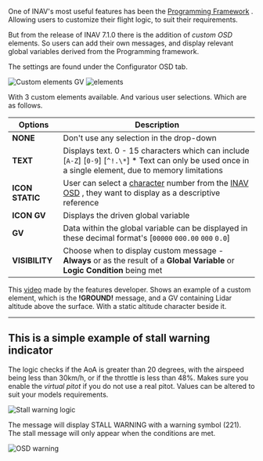 One of INAV's most useful features has been the [Programming Framework](https://github.com/iNavFlight/inav/blob/master/docs/Programming%20Framework.md) . Allowing users to customize their flight logic, to suit their requirements.

But from the release of INAV 7.1.0 there is the addition of _custom OSD_ elements. So users can add their own messages, and display relevant global variables derived from the Programming framework.

The settings are found under the Configurator OSD tab. 

![Custom elements GV](https://github.com/iNavFlight/inav/assets/47995726/26c8b12d-27da-4a10-9ce7-e8b42289623b)
![elements](https://github.com/iNavFlight/inav/assets/47995726/33bb28e2-d090-4716-b01c-6a0aec59f9eb)

With 3 custom elements available. And various user selections. Which are as follows.

|  Options       |        Description                                                                                            |
| ------------   |  -----------------------------------------------------------------------------------------------------------  |
| **NONE**       | Don't use any selection in the drop-down                                                                     |
| **TEXT**       | Displays text. 0 - 15 characters which can include [`A-Z`] [`0-9`] [`^!.\*`] * Text can only be used once in a single element, due to memory limitations                                           |
| **ICON STATIC**| User can select a [character](https://github.com/iNavFlight/inav-configurator/tree/master/resources/osd/digital/default/36x54) number from the [INAV OSD](https://github.com/iNavFlight/inav-configurator/blob/master/resources/osd/analogue/impact.png) , they want to display as a descriptive reference                                                                      |
| **ICON GV**    | Displays the driven global variable                                                       |                                                              
| **GV**         | Data within the global variable can be displayed in these decimal format's [`00000` `000.00` `000` `0.0`]                                                                                 
| **VISIBILITY** | Choose when to display custom message - **Always** or as the result of a **Global Variable** or **Logic Condition** being met        |

This [video](https://youtu.be/BqkDo-2O7js?si=_vOAHQn2N0MGbKdl&t=81) made by the features developer. Shows an example of a custom element, which is the **!GROUND!** message, and a GV containing Lidar altitude above the surface. With a static altitude character beside it. 



***

## This is a simple example of stall warning indicator

The logic checks if the AoA is greater than 20 degrees, with the airspeed being less than 30km/h, or if the throttle is less than 48%. Makes sure you enable the _virtual pitot_ if you do not use a real pitot. Values can be altered to suit your models requirements.


![Stall warning logic](https://github.com/iNavFlight/inav/assets/47995726/7326b09e-83e8-42c3-aba4-3ef2706cb522)


The message will display STALL WARNING with a warning symbol (221). The stall message will only appear when the conditions are met.

![OSD warning](https://github.com/iNavFlight/inav/assets/47995726/1d479cda-6620-4025-9958-fb693149d886)





